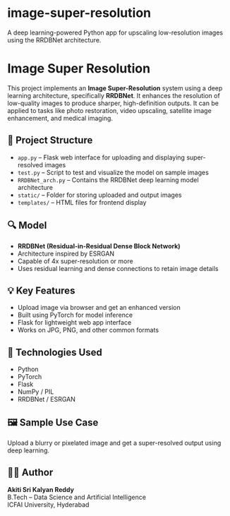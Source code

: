 # image-super-resolution
A deep learning-powered Python app for upscaling low-resolution images using the RRDBNet architecture.


# Image Super Resolution

This project implements an **Image Super-Resolution** system using a deep learning architecture, specifically **RRDBNet**. It enhances the resolution of low-quality images to produce sharper, high-definition outputs. It can be applied to tasks like photo restoration, video upscaling, satellite image enhancement, and medical imaging.

## 📁 Project Structure  
- `app.py` – Flask web interface for uploading and displaying super-resolved images  
- `test.py` – Script to test and visualize the model on sample images  
- `RRDBNet_arch.py` – Contains the RRDBNet deep learning model architecture  
- `static/` – Folder for storing uploaded and output images  
- `templates/` – HTML files for frontend display  

## 🔍 Model  
- **RRDBNet (Residual-in-Residual Dense Block Network)**  
- Architecture inspired by ESRGAN  
- Capable of 4x super-resolution or more  
- Uses residual learning and dense connections to retain image details  

## 💡 Key Features  
- Upload image via browser and get an enhanced version  
- Built using PyTorch for model inference  
- Flask for lightweight web app interface  
- Works on JPG, PNG, and other common formats  

## 🧪 Technologies Used  
- Python  
- PyTorch  
- Flask  
- NumPy / PIL  
- RRDBNet / ESRGAN  

## 🖼️ Sample Use Case  
Upload a blurry or pixelated image and get a super-resolved output using deep learning.

## 👨‍💻 Author  
**Akiti Sri Kalyan Reddy**  
B.Tech – Data Science and Artificial Intelligence  
ICFAI University, Hyderabad  
